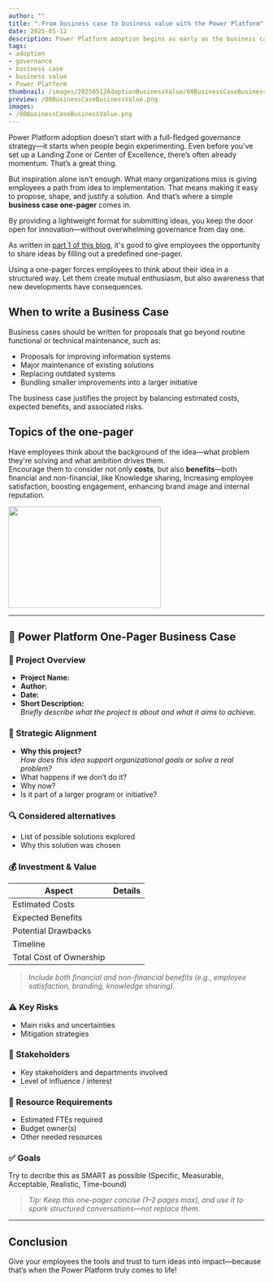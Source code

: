 ```yaml
---
author: ""
title: "💡From business case to business value with the Power Platform"
date: 2025-05-12
description: Power Platform adoption begins as early as the business case 
tags:
- adoption
- governance
- business case
- business value
- Power Platform
thumbnail: /images/20250512AdoptionBusinessValue/00BusinessCaseBusinessValue.png
preview: /00BusinessCaseBusinessValue.png
images: 
- /00BusinessCaseBusinessValue.png
---
```




Power Platform adoption doesn’t start with a full-fledged governance strategy—it starts when people begin experimenting. Even before you’ve set up a Landing Zone or Center of Excellence, there’s often already momentum. That’s a great thing.

But inspiration alone isn’t enough. What many organizations miss is giving employees a path from idea to implementation. That means making it easy to propose, shape, and justify a solution. And that’s where a simple **business case one-pager** comes in.

By providing a lightweight format for submitting ideas, you keep the door open for innovation—without overwhelming governance from day one. 

As written in [part 1 of this blog](/blog/20250512-AdoptionBusinessValue/), it's good to give employees the opportunity to share ideas by filling out a predefined one-pager.

Using a one-pager forces employees to think about their idea in a structured way. Let them create mutual enthusiasm, but also awareness that new developments have consequences.


## When to write a Business Case

Business cases should be written for proposals that go beyond routine functional or technical maintenance, such as:

- Proposals for improving information systems
- Major maintenance of existing solutions
- Replacing outdated systems
- Bundling smaller improvements into a larger initiative

The business case justifies the project by balancing estimated costs, expected benefits, and associated risks.



## Topics of the one-pager

Have employees think about the background of the idea—what problem they're solving and what ambition drives them.  
Encourage them to consider not only **costs**, but also **benefits**—both financial and non-financial, like Knowledge sharing, Increasing employee satisfaction, boosting engagement, enhancing brand image and internal reputation.  


<img src="/images/20250512AdoptionBusinessValue/onepager.png" width="300" height="200">

---

## 📝 Power Platform One-Pager Business Case

### 📌 Project Overview
- **Project Name:**  
- **Author:**  
- **Date:**  
- **Short Description:**  
  _Briefly describe what the project is about and what it aims to achieve._



### 🎯 Strategic Alignment
- **Why this project?**  
  _How does this idea support organizational goals or solve a real problem?_
- What happens if we don’t do it?
- Why now?
- Is it part of a larger program or initiative?



### 🔍 Considered alternatives
- List of possible solutions explored  
- Why this solution was chosen  



### 💰 Investment & Value

| **Aspect**         | **Details**                           |
|--------------------|----------------------------------------|
| Estimated Costs     |                                        |
| Expected Benefits   |                                        |
| Potential Drawbacks |                                        |
| Timeline            |                                        |
| Total Cost of Ownership |                                  |

> _Include both financial and non-financial benefits (e.g., employee satisfaction, branding, knowledge sharing)._


### ⚠️ Key Risks
- Main risks and uncertainties  
- Mitigation strategies  


### 👥 Stakeholders
- Key stakeholders and departments involved  
- Level of influence / interest  

### 🧩 Resource Requirements
- Estimated FTEs required  
- Budget owner(s)  
- Other needed resources  


### ✅ Goals
Try to decribe this as SMART as possible (Specific, Measurable, Acceptable, Realistic, Time-bound)


> _Tip: Keep this one-pager concise (1–2 pages max), and use it to spark structured conversations—not replace them._

---

## Conclusion
Give your employees the tools and trust to turn ideas into impact—because that’s when the Power Platform truly comes to life!
